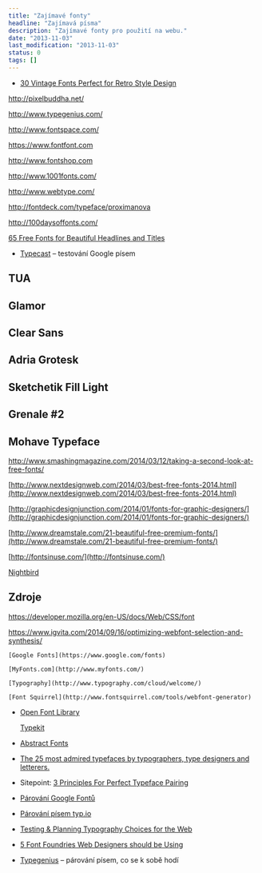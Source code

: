 ```yaml
---
title: "Zajímavé fonty"
headline: "Zajímavá písma"
description: "Zajímavé fonty pro použití na webu."
date: "2013-11-03"
last_modification: "2013-11-03"
status: 0
tags: []
---
```


- [30 Vintage Fonts Perfect for Retro Style Design](http://webdesignledger.com/vintage-fonts/)

http://pixelbuddha.net/

http://www.typegenius.com/

http://www.fontspace.com/

https://www.fontfont.com

http://www.fontshop.com

http://www.1001fonts.com/

http://www.webtype.com/

http://fontdeck.com/typeface/proximanova

http://100daysoffonts.com/

[65 Free Fonts for Beautiful Headlines and Titles](http://speckyboy.com/2013/04/22/30-new-free-fonts-for-headlines/)

- [Typecast](http://typecast.com/) – testování Google písem

## TUA

[](http://www.behance.net/gallery/TUA-Type/4497179)

## Glamor

[](http://dribbble.com/shots/1290571-Glamor-Chic-Modern-Free-Type-Family)

## Clear Sans

[](http://www.myfonts.com/fonts/positype/clear-sans/)

## Adria Grotesk

[](http://www.myfonts.com/fonts/facetype/adria-grotesk/)

## Sketchetik Fill Light

[](http://www.myfonts.com/fonts/hiekkagraphics/sketchetik-fill/)

## Grenale #2

[](http://www.myfonts.com/fonts/insigne/grenale-2/)

## Mohave Typeface

[](http://www.behance.net/gallery/Mohave-Free-Typefaces/8668939)

http://www.smashingmagazine.com/2014/03/12/taking-a-second-look-at-free-fonts/

[http://www.nextdesignweb.com/2014/03/best-free-fonts-2014.html](http://www.nextdesignweb.com/2014/03/best-free-fonts-2014.html)

[http://graphicdesignjunction.com/2014/01/fonts-for-graphic-designers/](http://graphicdesignjunction.com/2014/01/fonts-for-graphic-designers/)

[http://www.dreamstale.com/21-beautiful-free-premium-fonts/](http://www.dreamstale.com/21-beautiful-free-premium-fonts/)

[http://fontsinuse.com/](http://fontsinuse.com/)

[Nightbird](http://www.dafont.com/nightbird.font)

## Zdroje

https://developer.mozilla.org/en-US/docs/Web/CSS/font

https://www.igvita.com/2014/09/16/optimizing-webfont-selection-and-synthesis/

    [Google Fonts](https://www.google.com/fonts)

    [MyFonts.com](http://www.myfonts.com/)

    [Typography](http://www.typography.com/cloud/welcome/)

    [Font Squirrel](http://www.fontsquirrel.com/tools/webfont-generator)

  - [Open Font Library](http://openfontlibrary.org/)

    [Typekit](https://typekit.com/)

  - [Abstract Fonts](http://www.abstractfonts.com/)

  - [The 25 most admired typefaces by typographers, type designers and letterers.](http://blog.8faces.com/post/103548341771/typographers-typefaces)

  - Sitepoint: [3 Principles For Perfect Typeface Pairing](http://www.sitepoint.com/3-principles-for-perfect-typeface-pairing/)

  - [Párování Google Fontů](http://femmebot.github.io/google-type/)

  - [Párování písem typ.io](http://www.typ.io/fonts/georgia)

  - [Testing &amp; Planning Typography Choices for the Web](http://webdesignledger.com/tips/testing-planning-typography-web-design)

  - [5 Font Foundries Web Designers should be Using](https://webdesignledger.com/5-font-foundries)

  - [Typegenius](http://www.typegenius.com/) – párování písem, co se k sobě hodí